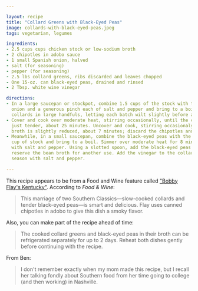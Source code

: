 ```yaml
---

layout: recipe
title: "Collard Greens with Black-Eyed Peas"
image: collards-with-black-eyed-peas.jpeg
tags: vegetarian, legumes

ingredients:
- 2.5 cups cups chicken stock or low-sodium broth
- 2 chipotles in adobo sauce
- 1 small Spanish onion, halved
- salt (for seasoning)
- pepper (for seasoning)
- 2.5 lbs collard greens, ribs discarded and leaves chopped
- One 15-oz. can black-eyed peas, drained and rinsed
- 2 Tbsp. white wine vinegar

directions:
- In a large saucepan or stockpot, combine 1.5 cups of the stock with the chipotles,
  onion and a generous pinch each of salt and pepper and bring to a boil. Add the
  collards in large handfuls, letting each batch wilt slightly before adding more.
- Cover and cook over moderate heat, stirring occasionally, until the collards are
  just tender, about 25 minutes. Uncover and cook, stirring occasionaly, until the
  broth is slightly reduced, about 7 minutes; discard the chipotles and the onion.
- Meanwhile, in a small saucepan, combine the black-eyed peas with the remaining 1
  cup of stock and bring to a boil. Simmer over moderate heat for 8 minutes; season
  with salt and pepper. Using a slotted spoon, add the black-eyed peas to the collards;
  reserve the bean broth for another use. Add the vinegar to the collard greens and
  season with salt and pepper.
  
---
```


This recipe appears to be from a Food and Wine feature called ["Bobby Flay's
Kentucky"](https://www.foodandwine.com/chefs/bobby-flays-kentucky-thoroughbred-horses-and-buttermilk-biscuits). According
to *Food & Wine*:

> This marriage of two Southern Classics&mdash;slow-cooked collards and tender
> black-eyed peas&mdash;is smart and delicious. Flay uses canned chipotles in adobo
> to give this dish a smoky flavor.

Also, you can make part of the recipe ahead of time:

> The cooked collard greens and black-eyed peas in their broth can be refrigerated
> separately for up to 2 days. Reheat both dishes gently before continuing with the
> recipe.

From Ben: 

> I don't remember exactly when my mom made this recipe, but I recall her talking
> fondly about Southern food from her time going to college (and then working) in
> Nashville.
